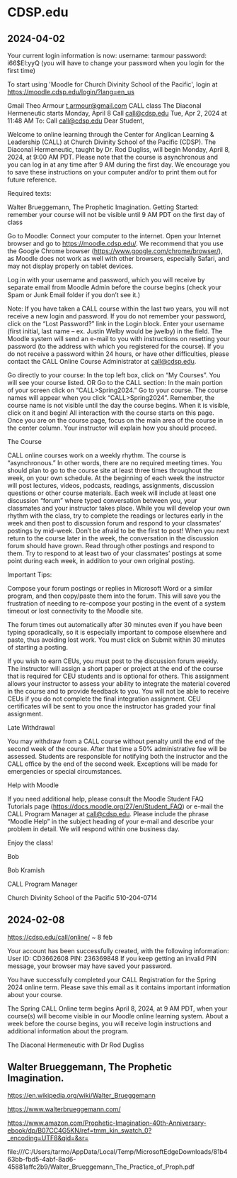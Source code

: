 # CDSP.edu



## 2024-04-02

Your current login information is now:
username: tarmour
password: i66$EI:yyQ
(you will have to change your password
when you login for the first time)

To start using 'Moodle for Church Divinity School of the Pacific', login at
https://moodle.cdsp.edu/login/?lang=en_us


Gmail Theo Armour <t.armour@gmail.com>
CALL class The Diaconal Hermeneutic starts Monday, April 8
Call <call@cdsp.edu> Tue, Apr 2, 2024 at 11:48 AM
To: Call <call@cdsp.edu>
Dear Student,

Welcome to online learning through the Center for Anglican Learning & Leadership (CALL) at Church Divinity School of the Pacific (CDSP). The Diaconal Hermeneutic, taught by Dr. Rod Dugliss, will begin Monday, April 8, 2024, at 9:00 AM PDT. Please note that the course is asynchronous and you can log in at any time after 9 AM during the first day.
We encourage you to save these instructions on your computer and/or to print them out for future reference.

Required texts:

Walter Brueggemann, The Prophetic Imagination.
Getting Started: remember your course will not be visible until 9 AM PDT on the first day of class

Go to Moodle: Connect your computer to the internet. Open your Internet browser and go to https://moodle.cdsp.edu/. We recommend that you use the Google Chrome browser (https://www.google.com/chrome/browser/), as Moodle does not work as well with other browsers, especially Safari, and may not display properly on tablet devices.

Log in with your username and password, which you will receive by separate email from Moodle Admin before the course begins (check your Spam or Junk Email folder if you don’t see it.)

Note: If you have taken a CALL course within the last two years, you will not receive a new login and password.
If you do not remember your password, click on the “Lost Password?” link in the Login block. Enter your username (first initial, last name – ex. Justin Welby would be jwelby) in the field. The Moodle system will send an e-mail to you with instructions on resetting your password (to the address with which you registered for the course). If you do not receive a password within 24 hours, or have other difficulties, please contact the CALL Online Course Administrator at call@cdsp.edu.

Go directly to your course: In the top left box, click on “My Courses”. You will see your course listed.
OR Go to the CALL section: In the main portion of your screen click on “CALL>Spring2024.”
Go to your course. The course names will appear when you click “CALL>Spring2024”. Remember, the course name is not visible until the day the course begins. When it is visible, click on it and begin! All interaction with the course starts on this page. Once you are on the course page, focus on the main area of the course in the center column. Your instructor will explain how you should proceed.

The Course

CALL online courses work on a weekly rhythm. The course is “asynchronous.” In other words, there are no required meeting times. You should plan to go to the course site at least three times throughout the week, on your own schedule. At the beginning of each week the instructor will post lectures, videos, podcasts, readings, assignments, discussion questions or other course materials. Each week will include at least one discussion “forum” where typed conversation between you, your classmates and your instructor takes place. While you will develop your own rhythm with the class, try to complete the readings or lectures early in the week and then post to discussion forum and respond to your classmates’ postings by mid-week. Don’t be afraid to be the first to post! When you next return to the course later in the week, the conversation in the discussion forum should have grown. Read through other postings and respond to them. Try to respond to at least two of your classmates’ postings at some point during each week, in addition to your own original posting.

Important Tips:

Compose your forum postings or replies in Microsoft Word or a similar program, and then copy/paste them into the forum. This will save you the frustration of needing to re-compose your posting in the event of a system timeout or lost connectivity to the Moodle site.

The forum times out automatically after 30 minutes even if you have been typing sporadically, so it is especially important to compose elsewhere and paste, thus avoiding lost work. You must click on Submit within 30 minutes of starting a posting.

If you wish to earn CEUs, you must post to the discussion forum weekly. The instructor will assign a short paper or project at the end of the course that is required for CEU students and is optional for others. This assignment allows your instructor to assess your ability to integrate the material covered in the course and to provide feedback to you. You will not be able to receive CEUs if you do not complete the final integration assignment. CEU certificates will be sent to you once the instructor has graded your final assignment.

Late Withdrawal

You may withdraw from a CALL course without penalty until the end of the second week of the course. After that time a 50% administrative fee will be assessed. Students are responsible for notifying both the instructor and the CALL office by the end of the second week. Exceptions will be made for emergencies or special circumstances.

Help with Moodle

If you need additional help, please consult the Moodle Student FAQ Tutorials page (https://docs.moodle.org/27/en/Student_FAQ) or e-mail the CALL Program Manager at call@cdsp.edu. Please include the phrase “Moodle Help” in the subject heading of your e-mail and describe your problem in detail. We will respond within one business day.

Enjoy the class!

Bob

Bob Kramish

CALL Program Manager

Church Divinity School of the Pacific
510-204-0714


## 2024-02-08

https://cdsp.edu/call/online/ ~ 8 feb

Your account has been successfully created, with the following information: User ID: CD3662608 PIN: 236369848 If you keep getting an invalid PIN message, your browser may have saved your password.

You have successfully completed your CALL Registration for the Spring 2024 online term.
Please save this email as it contains important information about your course.


The Spring CALL Online term begins April 8, 2024, at 9 AM PDT, when your course(s) will become visible in our Moodle online learning system. About a week before the course begins, you will receive login instructions and additional information about the program.

The Diaconal Hermeneutic with Dr Rod Dugliss


## Walter Brueggemann, The Prophetic Imagination.

https://en.wikipedia.org/wiki/Walter_Brueggemann

https://www.walterbrueggemann.com/

https://www.amazon.com/Prophetic-Imagination-40th-Anniversary-ebook/dp/B07CC4G5KN/ref=tmm_kin_swatch_0?_encoding=UTF8&qid=&sr=

file:///C:/Users/tarmo/AppData/Local/Temp/MicrosoftEdgeDownloads/81b463bb-fbd5-4abf-8ad6-45881affc2b9/Walter_Brueggemann_The_Practice_of_Proph.pdf
